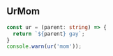 ## UrMom
~~~ts
const ur = (parent: string) => {
  return `${parent} gay`;
}
console.warn(ur('mom'));
~~~
